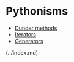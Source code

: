 # Pythonisms

- [Dunder methods](https://dbader.org/blog/python-dunder-methods)
- [Iterators](https://dbader.org/blog/python-iterators)
- [Generators](https://dbader.org/blog/python-generators)


 (../index.md)
